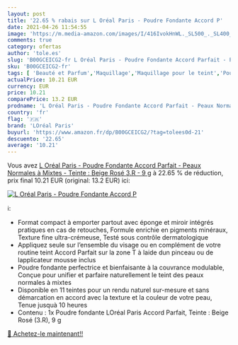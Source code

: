 ```yaml
---
layout: post
title: '22.65 % rabais sur L Oréal Paris - Poudre Fondante Accord P'
date: 2021-04-26 11:54:55
image: 'https://m.media-amazon.com/images/I/416IvokHnWL._SL500_._SL400_.jpg'
comments: true
category: ofertas
author: 'tole.es'
slug: 'B00GCEICG2-fr L Oréal Paris - Poudre Fondante Accord Parfait - Peaux...'
sku: 'B00GCEICG2-fr'
tags: [ 'Beauté et Parfum','Maquillage','Maquillage pour le teint','Poudres','loréal paris', ]
actualPrice: 10.21 EUR
currency: EUR
price: 10.21
comparePrice: 13.2 EUR
prodname: 'L Oréal Paris - Poudre Fondante Accord Parfait - Peaux Normales à Mixtes - Teinte : Beige Rosé  3.R  - 9 g'
country: 'fr'
flag: '🇫🇷'
brand: 'LOréal Paris'
buyurl: 'https://www.amazon.fr/dp/B00GCEICG2/?tag=tolees0d-21'
descuento: '22.65'
average: '10.21'
---
```


Vous avez [L Oréal Paris - Poudre Fondante Accord Parfait - Peaux Normales à Mixtes - Teinte : Beige Rosé  3.R  - 9 g](https://www.amazon.fr/dp/B00GCEICG2/?tag=tolees0d-21)  à  22.65 % de réduction, prix final  10.21 EUR (original: 13.2 EUR) ici:

[![L Oréal Paris - Poudre Fondante Accord P](https://m.media-amazon.com/images/I/416IvokHnWL._SL500_._SL400_.jpg)](https://www.amazon.fr/dp/B00GCEICG2/?tag=tolees0d-21)

ℹ️:

- Format compact à emporter partout avec éponge et miroir intégrés pratiques en cas de retouches, Formule enrichie en pigments minéraux, Texture fine ultra-crémeuse, Testé sous contrôle dermatologique
- Appliquez seule sur l’ensemble du visage ou en complément de votre routine teint Accord Parfait sur la zone T à laide dun pinceau ou de lapplicateur mousse inclus
- Poudre fondante perfectrice et bienfaisante à la couvrance modulable, Conçue pour unifier et parfaire naturellement le teint des peaux normales à mixtes
- Disponible en 11 teintes pour un rendu naturel sur-mesure et sans démarcation en accord avec la texture et la couleur de votre peau, Tenue jusquà 10 heures
- Contenu : 1x Poudre fondante LOréal Paris Accord Parfait, Teinte : Beige Rosé (3.R), 9 g

[🛒 Achetez-le maintenant!!](https://www.amazon.fr/dp/B00GCEICG2/?tag=tolees0d-21)
